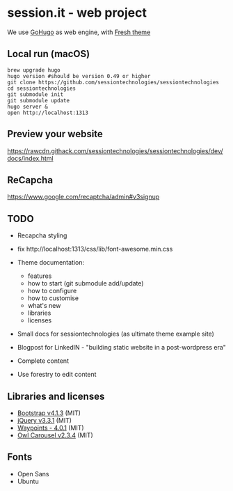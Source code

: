 # session.it - web project

We use [GoHugo](https://gohugo.io/) as web engine, with [Fresh theme](https://github.com/lucperkins/hugo-fresh)

## Local run (macOS)
```
brew upgrade hugo
hugo version #should be version 0.49 or higher
git clone https://github.com/sessiontechnologies/sessiontechnologies
cd sessiontechnologies
git submodule init
git submodule update
hugo server &
open http://localhost:1313
```

## Preview your website
https://rawcdn.githack.com/sessiontechnologies/sessiontechnologies/dev/docs/index.html

## ReCapcha
https://www.google.com/recaptcha/admin#v3signup

## TODO
- Recapcha styling
- fix http://localhost:1313/css/lib/font-awesome.min.css
- Theme documentation:
  - features
  - how to start (git submodule add/update)
  - how to configure
  - how to customise
  - what's new
  - libraries
  - licenses
- Small docs for sessiontechnologies (as ultimate theme example site)
- Blogpost for LinkedIN - "building static website in a post-wordpress era"



- Complete content
- Use forestry to edit content

## Libraries and licenses
- [Bootstrap v4.1.3](https://getbootstrap.com) (MIT)
- [jQuery v3.3.1](https://jquery.org) (MIT)
- [Waypoints - 4.0.1](http://imakewebthings.com/waypoints) (MIT)
- [Owl Carousel v2.3.4](https://github.com/OwlCarousel2/OwlCarousel2) (MIT)

## Fonts
- Open Sans
- Ubuntu